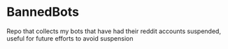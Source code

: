 # BannedBots
Repo that collects my bots that have had their reddit accounts suspended, useful for future efforts to avoid suspension
